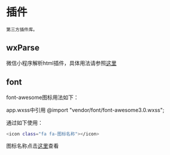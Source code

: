 # 插件

	第三方插件库。

## wxParse  

微信小程序解析html插件，具体用法请参照[这里](https://github.com/icindy/wxParse)

## font      

font-awesome图标用法如下：

app.wxss中引用 @import "vendor/font/font-awesome3.0.wxss";

通过如下使用： 

   ```bash
   <icon class="fa fa-图标名称"></icon>
   ```
图标名称点击[这里]((http://www.bootcss.com/p/font-awesome/))查看